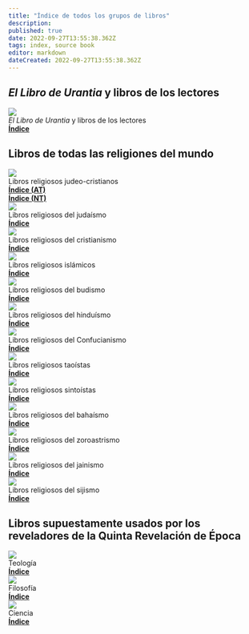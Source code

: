 ```yaml
---
title: "Índice de todos los grupos de libros"
description: 
published: true
date: 2022-09-27T13:55:38.362Z
tags: index, source book
editor: markdown
dateCreated: 2022-09-27T13:55:38.362Z
---
```


## _El Libro de Urantia_ y libros de los lectores

<div class="layout row wrap">
	<div class="flex xs12 md6 lg6 xl6 d-flex">
		<div class="v-card v-sheet mx-auto urantiapedia-card">
			<div class="v-responsive v-img align-end urantiapedia-card">
				<img class="urantiapedia-card-top-image" src="/image/book/Group_cards/Urantia_book_400x200.jpg">
			</div>
			<div class="urantiapedia-card-title pt-4"><em>El Libro de Urantia</em> y libros de los lectores</div>
			<div class="urantiapedia-card-actions">
				<a href="/es/index/books_ub_readers" class="mx-0 v-btn v-btn--depressed v-btn--flat v-btn--outlined v-btn--router theme--light v-size--small indigo--text">
					<span class="v-btn__content"><div class="caption"><strong>Índice</strong></div></span>
				</a>
			</div>
		</div>
	</div>
</div>

## Libros de todas las religiones del mundo

<div class="layout row wrap">
	<!-- Judeo-Christian religious books -->
	<div class="flex xs12 md6 lg6 xl6 d-flex">
		<div class="v-card v-sheet mx-auto urantiapedia-card">
			<div class="v-responsive v-img align-end urantiapedia-card">
				<img class="urantiapedia-card-top-image" src="/image/book/Group_cards/judeo-christianism_400x200.jpg">
			</div>
			<div class="urantiapedia-card-title pt-4">Libros religiosos judeo-cristianos</div>
			<div class="urantiapedia-card-actions">
				<a href="/es/index/books_judeo_christianism_ot" class="mx-0 v-btn v-btn--depressed v-btn--flat v-btn--outlined v-btn--router theme--light v-size--small indigo--text">
					<span class="v-btn__content"><div class="caption"><strong>Índice (AT)</strong></div></span>
				</a>
				<a href="/es/index/books_judeo_christianism_nt" class="mx-0 v-btn v-btn--depressed v-btn--flat v-btn--outlined v-btn--router theme--light v-size--small indigo--text ml-2">
					<span class="v-btn__content"><div class="caption"><strong>Índice (NT)</strong></div></span>
				</a>
			</div>
		</div>
	</div>
	<!-- Religious books of Judaism -->
	<div class="flex xs12 md6 lg6 xl6 d-flex">
		<div class="v-card v-sheet mx-auto urantiapedia-card">
			<div class="v-responsive v-img align-end urantiapedia-card">
				<img class="urantiapedia-card-top-image" src="/image/book/Group_cards/judaism_400x200.jpg">
			</div>
			<div class="urantiapedia-card-title pt-4">Libros religiosos del judaísmo</div>
			<div class="urantiapedia-card-actions">
				<a href="/es/index/books_judaism" class="mx-0 v-btn v-btn--depressed v-btn--flat v-btn--outlined v-btn--router theme--light v-size--small indigo--text">
					<span class="v-btn__content"><div class="caption"><strong>Índice</strong></div></span>
				</a>
			</div>
		</div>
	</div>
	<!-- Religious books of Christianity -->
	<div class="flex xs12 md6 lg6 xl6 d-flex">
		<div class="v-card v-sheet mx-auto urantiapedia-card">
			<div class="v-responsive v-img align-end urantiapedia-card">
				<img class="urantiapedia-card-top-image" src="/image/book/Group_cards/christianism_400x200.jpg">
			</div>
			<div class="urantiapedia-card-title pt-4">Libros religiosos del cristianismo</div>
			<div class="urantiapedia-card-actions">
				<a href="/es/index/books_christianism" class="mx-0 v-btn v-btn--depressed v-btn--flat v-btn--outlined v-btn--router theme--light v-size--small indigo--text">
					<span class="v-btn__content"><div class="caption"><strong>Índice</strong></div></span>
				</a>
			</div>
		</div>
	</div>
	<!-- Islamic religious books -->
	<div class="flex xs12 md6 lg6 xl6 d-flex">
		<div class="v-card v-sheet mx-auto urantiapedia-card">
			<div class="v-responsive v-img align-end urantiapedia-card">
				<img class="urantiapedia-card-top-image" src="/image/book/Group_cards/islam_400x200.jpg">
			</div>
			<div class="urantiapedia-card-title pt-4">Libros religiosos islámicos</div>
			<div class="urantiapedia-card-actions">
				<a href="/es/index/books_islam" class="mx-0 v-btn v-btn--depressed v-btn--flat v-btn--outlined v-btn--router theme--light v-size--small indigo--text">
					<span class="v-btn__content"><div class="caption"><strong>Índice</strong></div></span>
				</a>
			</div>
		</div>
	</div>
	<!-- Religious books of Buddhism -->
	<div class="flex xs12 md6 lg6 xl6 d-flex">
		<div class="v-card v-sheet mx-auto urantiapedia-card">
			<div class="v-responsive v-img align-end urantiapedia-card">
				<img class="urantiapedia-card-top-image" src="/image/book/Group_cards/Buddism_400x200.jpg">
			</div>
			<div class="urantiapedia-card-title pt-4">Libros religiosos del budismo</div>
			<div class="urantiapedia-card-actions">
				<a href="/es/index/books_buddhism" class="mx-0 v-btn v-btn--depressed v-btn--flat v-btn--outlined v-btn--router theme--light v-size--small indigo--text">
					<span class="v-btn__content"><div class="caption"><strong>Índice</strong></div></span>
				</a>
			</div>
		</div>
	</div>
	<!-- Religious books of Hinduism -->
	<div class="flex xs12 md6 lg6 xl6 d-flex">
		<div class="v-card v-sheet mx-auto urantiapedia-card">
			<div class="v-responsive v-img align-end urantiapedia-card">
				<img class="urantiapedia-card-top-image" src="/image/book/Group_cards/Hinduism_400x200.jpg">
			</div>
			<div class="urantiapedia-card-title pt-4">Libros religiosos del hinduísmo</div>
			<div class="urantiapedia-card-actions">
				<a href="/es/index/books_hinduism" class="mx-0 v-btn v-btn--depressed v-btn--flat v-btn--outlined v-btn--router theme--light v-size--small indigo--text">
					<span class="v-btn__content"><div class="caption"><strong>Índice</strong></div></span>
				</a>
			</div>
		</div>
	</div>
	<!-- Confucianism religious books -->
	<div class="flex xs12 md6 lg6 xl6 d-flex">
		<div class="v-card v-sheet mx-auto urantiapedia-card">
			<div class="v-responsive v-img align-end urantiapedia-card">
				<img class="urantiapedia-card-top-image" src="/image/book/Group_cards/Confucianism_400x200.jpg">
			</div>
			<div class="urantiapedia-card-title pt-4">Libros religiosos del Confucianismo</div>
			<div class="urantiapedia-card-actions">
				<a href="/es/index/books_confucianism" class="mx-0 v-btn v-btn--depressed v-btn--flat v-btn--outlined v-btn--router theme--light v-size--small indigo--text">
					<span class="v-btn__content"><div class="caption"><strong>Índice</strong></div></span>
				</a>
			</div>
		</div>
	</div>
	<!-- Taoism religious books -->
	<div class="flex xs12 md6 lg6 xl6 d-flex">
		<div class="v-card v-sheet mx-auto urantiapedia-card">
			<div class="v-responsive v-img align-end urantiapedia-card">
				<img class="urantiapedia-card-top-image" src="/image/book/Group_cards/Taoism_400x200.jpg">
			</div>
			<div class="urantiapedia-card-title pt-4">Libros religiosos taoístas</div>
			<div class="urantiapedia-card-actions">
				<a href="/es/index/books_taoism" class="mx-0 v-btn v-btn--depressed v-btn--flat v-btn--outlined v-btn--router theme--light v-size--small indigo--text">
					<span class="v-btn__content"><div class="caption"><strong>Índice</strong></div></span>
				</a>
			</div>
		</div>
	</div>
	<!-- Shinto religious books -->
	<div class="flex xs12 md6 lg6 xl6 d-flex">
		<div class="v-card v-sheet mx-auto urantiapedia-card">
			<div class="v-responsive v-img align-end urantiapedia-card">
				<img class="urantiapedia-card-top-image" src="/image/book/Group_cards/Shintoism_400x200.jpg">
			</div>
			<div class="urantiapedia-card-title pt-4">Libros religiosos sintoístas</div>
			<div class="urantiapedia-card-actions">
				<a href="/es/index/books_shintoism" class="mx-0 v-btn v-btn--depressed v-btn--flat v-btn--outlined v-btn--router theme--light v-size--small indigo--text">
					<span class="v-btn__content"><div class="caption"><strong>Índice</strong></div></span>
				</a>
			</div>
		</div>
	</div>
	<!-- Religious books of Bahaism -->
	<div class="flex xs12 md6 lg6 xl6 d-flex">
		<div class="v-card v-sheet mx-auto urantiapedia-card">
			<div class="v-responsive v-img align-end urantiapedia-card">
				<img class="urantiapedia-card-top-image" src="/image/book/Group_cards/Bahaism_400x200.jpg">
			</div>
			<div class="urantiapedia-card-title pt-4">Libros religiosos del bahaísmo</div>
			<div class="urantiapedia-card-actions">
				<a href="/es/index/books_bahaism" class="mx-0 v-btn v-btn--depressed v-btn--flat v-btn--outlined v-btn--router theme--light v-size--small indigo--text">
					<span class="v-btn__content"><div class="caption"><strong>Índice</strong></div></span>
				</a>
			</div>
		</div>
	</div>
	<!-- Religious books of Zoroastrianism -->
	<div class="flex xs12 md6 lg6 xl6 d-flex">
		<div class="v-card v-sheet mx-auto urantiapedia-card">
			<div class="v-responsive v-img align-end urantiapedia-card">
				<img class="urantiapedia-card-top-image" src="/image/book/Group_cards/Zoroastrianism_400x200.jpg">
			</div>
			<div class="urantiapedia-card-title pt-4">Libros religiosos del zoroastrismo</div>
			<div class="urantiapedia-card-actions">
				<a href="/es/index/books_zoroastrianism" class="mx-0 v-btn v-btn--depressed v-btn--flat v-btn--outlined v-btn--router theme--light v-size--small indigo--text">
					<span class="v-btn__content"><div class="caption"><strong>Índice</strong></div></span>
				</a>
			</div>
		</div>
	</div>
	<!-- Jain religious books -->
	<div class="flex xs12 md6 lg6 xl6 d-flex">
		<div class="v-card v-sheet mx-auto urantiapedia-card">
			<div class="v-responsive v-img align-end urantiapedia-card">
				<img class="urantiapedia-card-top-image" src="/image/book/Group_cards/Jainism_400x200.jpg">
			</div>
			<div class="urantiapedia-card-title pt-4">Libros religiosos del jainismo</div>
			<div class="urantiapedia-card-actions">
				<a href="/es/index/books_jainism" class="mx-0 v-btn v-btn--depressed v-btn--flat v-btn--outlined v-btn--router theme--light v-size--small indigo--text">
					<span class="v-btn__content"><div class="caption"><strong>Índice</strong></div></span>
				</a>
			</div>
		</div>
	</div>
	<!-- Religious books of Sikhism -->
	<div class="flex xs12 md6 lg6 xl6 d-flex">
		<div class="v-card v-sheet mx-auto urantiapedia-card">
			<div class="v-responsive v-img align-end urantiapedia-card">
				<img class="urantiapedia-card-top-image" src="/image/book/Group_cards/Shikhism_400x200.jpg">
			</div>
			<div class="urantiapedia-card-title pt-4">Libros religiosos del sijismo</div>
			<div class="urantiapedia-card-actions">
				<a href="/es/index/books_shikhism" class="mx-0 v-btn v-btn--depressed v-btn--flat v-btn--outlined v-btn--router theme--light v-size--small indigo--text">
					<span class="v-btn__content"><div class="caption"><strong>Índice</strong></div></span>
				</a>
			</div>
		</div>
	</div>
</div>



## Libros supuestamente usados por los reveladores de la Quinta Revelación de Época

<div class="layout row wrap">
	<div class="flex xs12 md6 lg6 xl6 d-flex">
		<div class="v-card v-sheet mx-auto urantiapedia-card">
			<div class="v-responsive v-img align-end urantiapedia-card">
				<img class="urantiapedia-card-top-image" src="/image/book/Group_cards/theology_400x200.jpg">
			</div>
			<div class="urantiapedia-card-title pt-4">Teología</div>
			<div class="urantiapedia-card-actions">
				<a href="/es/index/books_theology" class="mx-0 v-btn v-btn--depressed v-btn--flat v-btn--outlined v-btn--router theme--light v-size--small indigo--text">
					<span class="v-btn__content"><div class="caption"><strong>Índice</strong></div></span>
				</a>
			</div>
		</div>
	</div>
	<div class="flex xs12 md6 lg6 xl6 d-flex">
		<div class="v-card v-sheet mx-auto urantiapedia-card">
			<div class="v-responsive v-img align-end urantiapedia-card">
				<img class="urantiapedia-card-top-image" src="/image/book/Group_cards/philosophy_400x200.jpg">
			</div>
			<div class="urantiapedia-card-title pt-4">Filosofía</div>
			<div class="urantiapedia-card-actions">
				<a href="/es/index/books_philosophy" class="mx-0 v-btn v-btn--depressed v-btn--flat v-btn--outlined v-btn--router theme--light v-size--small indigo--text">
					<span class="v-btn__content"><div class="caption"><strong>Índice</strong></div></span>
				</a>
			</div>
		</div>
	</div>
	<div class="flex xs12 md6 lg6 xl6 d-flex">
		<div class="v-card v-sheet mx-auto urantiapedia-card">
			<div class="v-responsive v-img align-end urantiapedia-card">
				<img class="urantiapedia-card-top-image" src="/image/book/Group_cards/science_400x200.jpg">
			</div>
			<div class="urantiapedia-card-title pt-4">Ciencia</div>
			<div class="urantiapedia-card-actions">
				<a href="/es/index/books_science" class="mx-0 v-btn v-btn--depressed v-btn--flat v-btn--outlined v-btn--router theme--light v-size--small indigo--text">
					<span class="v-btn__content"><div class="caption"><strong>Índice</strong></div></span>
				</a>
			</div>
		</div>
	</div>
</div>

